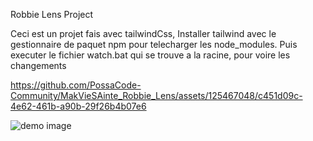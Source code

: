 Robbie Lens Project

Ceci est un projet fais avec tailwindCss, Installer tailwind avec le gestionnaire de paquet npm pour telecharger les node_modules.
Puis executer le fichier watch.bat qui se trouve a la racine, pour voire les changements

https://github.com/PossaCode-Community/MakVieSAinte_Robbie_Lens/assets/125467048/c451d09c-4e62-461b-a90b-29f26b4b07e6

![demo image](https://github.com/PossaCode-Community/MakVieSAinte_Robbie_Lens/assets/125467048/6eb4d33f-a08c-4675-aec2-7b30498681de)
